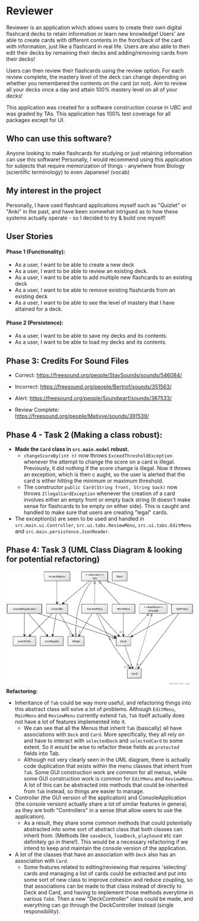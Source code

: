 # Reviewer

Reviewer is an application which allows users to create their own digital flashcard decks to retain information or
learn new knowledge! Users' are able to create cards with different contents in the front/back of the card
with information, just like a flashcard in real life. Users are also able to then edit their decks by remaining their
decks and adding/removing cards from their decks! 

Users can then review their flashcards using the review option. For each review complete, the mastery level of the
deck can change depending on whether you remembered the contents on the card (or not). Aim to review all your decks
once a day and attain 100% mastery level on all of your decks!

This application was created for a software construction course in UBC and was graded by TAs. This application has
100% test coverage for all packages except for UI.

## Who can use this software?
Anyone looking to make flashcards for studying or just retaining information can use this software! Personally, I would
recommend using this application for subjects that require memorization of things - anywhere from Biology 
(scientific terminology) to even Japanese! (vocab)

## My interest in the project
Personally, I have used flashcard applications myself such as "Quizlet" or "Anki" in the past, and have been somewhat
intrigued as to how these systems actually operate - so I decided to try & build one myself!

## User Stories

#### Phase 1 (Functionality):
* As a user, I want to be able to create a new deck
* As a user, I want to be able to review an existing deck.
* As a user, I want to be able to add multiple new flashcards to an existing deck
* As a user, I want to be able to remove existing flashcards from an existing deck
* As a user, I want to be able to see the level of mastery that I have attained for a deck.

#### Phase 2 (Persistence):
* As a user, I want to be able to save my decks and its contents.
* As a user, I want to be able to load my decks and its contents.

## Phase 3: Credits For Sound Files
* Correct:
https://freesound.org/people/StavSounds/sounds/546084/
  
* Incorrect:
https://freesound.org/people/Bertrof/sounds/351563/
  
* Alert:
https://freesound.org/people/Soundwarf/sounds/387533/

* Review Complete:
https://freesound.org/people/Mativve/sounds/391539/
  
## Phase 4 - Task 2 (Making a class robust):
* **Made the `Card` class in `src.main.model` robust.** 
  * `changeScoreBy(int n)` now throws `ExceedThresholdException` whenever the attempt to change the score on a card is 
    illegal. Previously, it did nothing if the score change is illegal. Now it throws an exception, which is then c
    aught, so the user is alerted that the card is either hitting the minimum or maximum threshold.
  * The constructor `public Card(String front, String back)` now throws `IllegalCardException` whenever the creation
    of a card involves either an empty front or empty back string (It doesn't make sense for flashcards to be empty on
    either side). This is caught and handled to make sure that users are creating "legal" cards.
* The exception(s) are seen to be used and handled in `src.main.ui.Controller`, `src.ui.tabs.ReviewMenu`,
  `src.ui.tabs.EditMenu` and `src.main.persistence.JsonReader`.
  
## Phase 4: Task 3 (UML Class Diagram & looking for potential refactoring)
![UML Diagram](UML_Design_Diagram.png)
**Refactoring:**
* Inheritance of `Tab` could be way more useful, and refactoring things into this abstract class will solve a lot of 
  problems. Although `EditMenu`, `MainMenu` and `ReviewMenu` currently extend `Tab`, `Tab` itself actually does not have
  a lot of features implemented into it.
  * We can see that all the Menus that inherit `Tab` (basically) all have associations with `Deck` and `Card`. More 
    specifically, they all rely on and have to interact with `selectedDeck` and `selectedCard` to some extent. So it
    would be wise to refactor these fields as `protected` fields into Tab.
  * Although not very clearly seen in the UML diagram, there is actually code duplication that exists within the menu 
    classes that inherit from `Tab`. Some GUI construction work are common for all menus, while some GUI
    construction work is common for `EditMenu` and `ReviewMenu`. A lot of this can be abstracted into methods that could
    be inherited from `Tab` instead, so things are easier to manage.
* Controller (the GUI version of the application) and ConsoleApplication (the console version) actually share a lot of
  similar features in general, as they are both "Controllers" in a sense (that allow users to use the application). 
  * As a result, they share some common methods that could potentially abstracted into some sort of abstract class that both
  classes can inherit from. (Methods like `saveDeck`, `loadDeck`, `playSound` etc can definitely go in there!). This 
  would be a necessary refactoring if we intend to keep and maintain the console version of the application.
* A lot of the classes that have an association with `Deck` also has an association with `Card`. 
  * Some features related to editing/reviewing that requires 'selecting' cards and managing a list of cards could be 
    extracted and put into some sort of new class to improve cohesion and reduce coupling, so that associations can be 
    made to that class instead of directly to Deck and Card, and having to implement those methods everytime in various 
    `Tab`s. Then a new "DeckController" class could be made, and everything can go through the DeckController instead
    (single responsibility).
